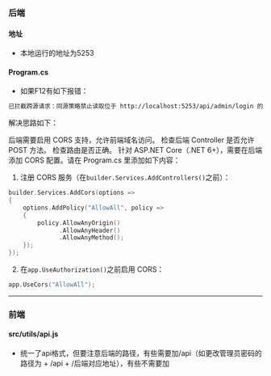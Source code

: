 ### 后端
#### 地址
- 本地运行的地址为5253
#### Program.cs
- 如果F12有如下报错：

```bash
已拦截跨源请求：同源策略禁止读取位于 http://localhost:5253/api/admin/login 的远程资源。（原因：CORS 请求未能成功）。状态码：(null)
```

解决思路如下：

后端需要启用 CORS 支持，允许前端域名访问。
检查后端 Controller 是否允许 POST 方法。
检查路由是否正确。
针对 ASP.NET Core（.NET 6+），需要在后端添加 CORS 配置。请在 Program.cs 里添加如下内容：

1. 注册 CORS 服务（在`builder.Services.AddControllers()`之前）：

```c
builder.Services.AddCors(options =>
{
    options.AddPolicy("AllowAll", policy =>
    {
        policy.AllowAnyOrigin()
              .AllowAnyHeader()
              .AllowAnyMethod();
    });
});
```
2. 在`app.UseAuthorization()`之前启用 CORS：

```c
app.UseCors("AllowAll");
```

---

### 前端
#### src/utils/api.js
- 统一了api格式，但要注意后端的路径，有些需要加/api（如更改管理员密码的路径为<baseAdminApi> + /api + /后端对应地址），有些不需要加
